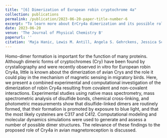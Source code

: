 ```yaml
---
title: "[6] Dimerization of European robin cryptochrome 4a"
collection: publications
permalink: /publication/2023-06-20-paper-title-number-6
excerpt: "To learn more about ErCry4a dimerization and its possible role in magnetoreception, we have explored a variety of candidate structures, including covalently and non-covalently linked forms of the full-length and truncated protein, using a combination of experimental and computational methods to identify potential ErCry4a dimers. Native mass spectrometry (MS), mass photometry (MP), and gel electrophoresis of wild-type (WT) and mutant proteins were used to establish the presence and nature of the dimers, while chemical cross-linking followed by MS (XL-MS) provided information about the relative orientation of the monomer units. A combination of molecular docking and molecular dynamics (MD) techniques provided model structures for comparison with the experimental data.<br/><img src='/images/ncov9.png'　width='500' height'600'>"
date: 2023-06-20
venue: 'The Journal of Physical Chemistry B'
paperurl: ''
citation: 'Maja Hanic, Lewis M. Antill, Angela S. Gehrckens, Jessica Schmidt, Katharina Görtemaker, Rabea Bartölke, Tarick J. El-Baba, Jingjing Xu, Karl-Wilhelm Koch, Henrik Mouritsen, Justin L. P. Benesch, Peter J. Hore, and Ilia A. Solovyov (2023). &quot;Dimerization of European robin cryptochrome 4a&quot; <i>The Journal of Physical Chemistry B</i>, in press.'
---
```

Homo-dimer formation is important for the function of many proteins. Although dimeric forms of cryptochromes (Cry) have been found by crystallography and were recently observed in vitro for European robin Cry4a, little is known about the dimerization of avian Crys and the role it could play in the mechanism of magnetic sensing in migratory birds. Here, we present a combined experimental and computational investigation of the dimerization of robin Cry4a resulting from covalent and non-covalent interactions. Experimental studies using native mass spectrometry, mass spectrometric analysis of disulfide bonds, chemical cross-linking, and photometric measurements show that disulfide-linked dimers are routinely formed, that their formation is promoted by exposure to blue light, and that the most likely cysteines are C317 and C412. Computational modeling and molecular dynamics simulations were used to generate and assess a number of possible dimer structures. The relevance of these findings to the proposed role of Cry4a in avian magnetoreception is discussed.